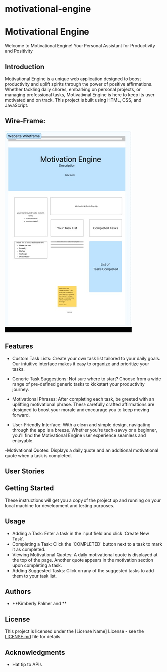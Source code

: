 # motivational-engine

# Motivational Engine

Welcome to Motivational Engine!
Your Personal Assistant for Productivity and Positivity

## Introduction

Motivational Engine is a unique web application designed to boost productivity and uplift spirits through the power of positive affirmations. Whether tackling daily chores, embarking on personal projects, or managing professional tasks, Motivational Engine is here to keep its user motivated and on track. This project is built using HTML, CSS, and JavaScript.

## Wire-Frame:

![Alt Text](assets/WireFrame-The_Motivation_Engine.jpeg)

## Features

- Custom Task Lists: Create your own task list tailored to your daily goals. Our intuitive interface makes it easy to organize and prioritize your tasks.

- Generic Task Suggestions: Not sure where to start? Choose from a wide range of pre-defined generic tasks to kickstart your productivity journey.

- Motivational Phrases: After completing each task, be greeted with an uplifting motivational phrase. These carefully crafted affirmations are designed to boost your morale and encourage you to keep moving forward.

- User-Friendly Interface: With a clean and simple design, navigating through the app is a breeze. Whether you're tech-savvy or a beginner, you'll find the Motivational Engine user experience seamless and enjoyable.

-Motivational Quotes: Displays a daily quote and an additional motivational quote when a task is completed.

## User Stories

## Getting Started

These instructions will get you a copy of the project up and running on your local machine for development and testing purposes.

## Usage

- Adding a Task: Enter a task in the input field and click 'Create New Task'.
- Completing a Task: Click the 'COMPLETED' button next to a task to mark it as completed.
- Viewing Motivational Quotes: A daily motivational quote is displayed at the top of the page. Another quote appears in the motivation section upon completing a task.
- Adding Suggested Tasks: Click on any of the suggested tasks to add them to your task list.

## Authors

- **Kimberly Palmer and **

## License

This project is licensed under the [License Name] License - see the [LICENSE.md](LICENSE.md) file for details

## Acknowledgments

- Hat tip to APIs
